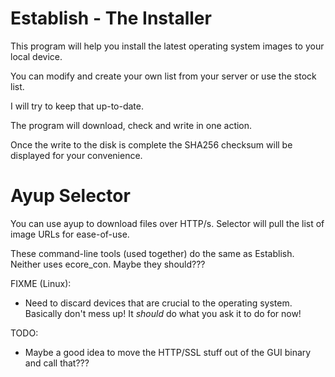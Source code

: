 # Establish - The Installer

This program will help you install the latest operating system
images to your local device.

You can modify and create your own list from your server or use
the stock list.

I will try to keep that up-to-date.

The program will download, check and write in one action.

Once the write to the disk is complete the SHA256 checksum will
be displayed for your convenience.

# Ayup Selector

You can use ayup to download files over HTTP/s. Selector will
pull the list of image URLs for ease-of-use.

These command-line tools (used together) do the same as Establish.
Neither uses ecore_con. Maybe they should???

FIXME (Linux):

* Need to discard devices that are crucial to the operating system.
  Basically don't mess up! It *should* do what you ask it to do
  for now!

TODO:

* Maybe a good idea to move the HTTP/SSL stuff out of the GUI
  binary and call that??? 
